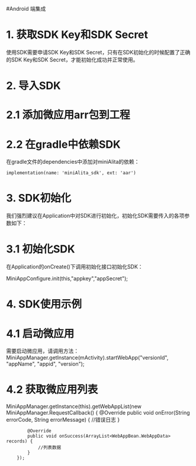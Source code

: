 #Android 端集成

# 1. 获取SDK Key和SDK Secret
使用SDK需要申请SDK Key和SDK Secret，只有在SDK初始化的时候配置了正确的SDK Key和SDK Secret，才能初始化成功并正常使用。

# 2. 导入SDK
# 2.1 添加微应用arr包到工程

# 2.2 在gradle中依赖SDK
在gradle文件的dependencies中添加对miniAlita的依赖：

    implementation(name: 'miniAlita_sdk', ext: 'aar')

# 3. SDK初始化
我们强烈建议在Application中对SDK进行初始化，初始化SDK需要传入的各项参数如下：

# 3.1 初始化SDK
在Application的onCreate()下调用初始化接口初始化SDK：

MiniAppConfigure.init(this,"appkey","appSecret");

# 4. SDK使用示例
# 4.1 启动微应用
需要启动微应用，请调用方法：
MiniAppManager.getInstance(mActivity).startWebApp("versionId", "appName", "appid", "version");

# 4.2 获取微应用列表

MiniAppManager.getInstance(this).getWebAppList(new MiniAppManager.RequestCallback() {
            @Override
            public void onError(String errorCode, String errorMessage) {
                //错误日志
            }

            @Override
            public void onSuccess(ArrayList<WebAppBean.WebAppData> records) {
                //列表数据
            }
        });


